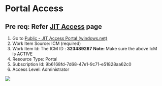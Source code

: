 # Portal Access

## Pre req: Refer [JIT Access](https://microsoft.sharepoint.com/teams/PaymentExperience/_layouts/OneNote.aspx?id=%2Fteams%2FPaymentExperience%2FSiteAssets%2FPayment%20Experience&amp;wd=target%28LiveSite%2FLive-Site-Management.one%7C7299DEF3-4AB2-4959-A423-5742D6772C8A%2FGet%20JIT%20Access%7CE5C3F32A-DA8B-493B-AA28-C3226ABB47D1%2F%29) page

1. Go to [Public - JIT Access Portal (windows.net)](https://jitaccess.security.core.windows.net/WorkFlowTempAccess.aspx)
2. Work Item Source: ICM (required)
3. Work Item Id: The ICM ID : **323489287**
**Note:** Make sure the above IcM is ACTIVE
4. Resource Type: Portal
5. Subscription Id: 9b6168fd-7d68-47e1-9c71-e51828aa62c0
6. Access Level: Administrator

![](/images/livesite/1-98e9108707e84a66a3758343edd6bd78.png)
